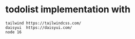 # todolist implementation with

    tailwind https://tailwindcss.com/
    daisyui  https://daisyui.com/
    node 16
